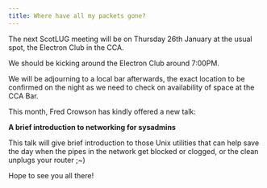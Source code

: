 ```yaml
---
title: Where have all my packets gone?
---
```


The next ScotLUG meeting will be on Thursday 26th January at the usual spot, the Electron Club in the CCA.

We should be kicking around the Electron Club around 7:00PM.

We will be adjourning to a local bar afterwards, the exact location to be confirmed on the night as we need to check on availability of space at the CCA Bar.

This month, Fred Crowson has kindly offered a new talk:

**A brief introduction to networking for sysadmins**

This talk will give brief introduction to those Unix utilities that can help save the day when the pipes in the network get blocked or clogged, or the clean unplugs your router ;~)

Hope to see you all there!